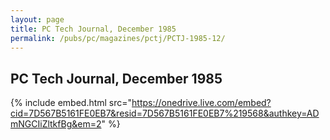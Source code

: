 ```yaml
---
layout: page
title: PC Tech Journal, December 1985
permalink: /pubs/pc/magazines/pctj/PCTJ-1985-12/
---
```


PC Tech Journal, December 1985
------------------------------

{% include embed.html src="https://onedrive.live.com/embed?cid=7D567B5161FE0EB7&resid=7D567B5161FE0EB7%219568&authkey=ADmNGCIiZltkfBg&em=2" %}
